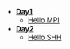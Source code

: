 <!-- docs/_sidebar.md -->

- [**Day1**](day1/README.md "Day 1")
  - [Hello MPI](day1/hello_mpi.md "Hello MPI")
- [**Day2**](day2/README.md "Day2")
  - [Hello SHH](day2/hello_shh.md "Hello SHH")